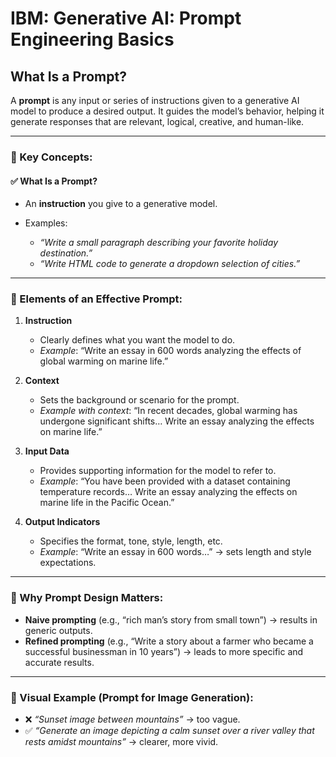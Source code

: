 # IBM: Generative AI: Prompt Engineering Basics

## What Is a Prompt?

A **prompt** is any input or series of instructions given to a generative AI model to produce a desired output. It guides the model’s behavior, helping it generate responses that are relevant, logical, creative, and human-like.

---

### 🔑 Key Concepts:

#### ✅ What Is a Prompt?

* An **instruction** you give to a generative model.
* Examples:

  * *“Write a small paragraph describing your favorite holiday destination.”*
  * *“Write HTML code to generate a dropdown selection of cities.”*

---

### 🧱 Elements of an Effective Prompt:

1. **Instruction**

   * Clearly defines what you want the model to do.
   * *Example*: “Write an essay in 600 words analyzing the effects of global warming on marine life.”

2. **Context**

   * Sets the background or scenario for the prompt.
   * *Example with context*:
     “In recent decades, global warming has undergone significant shifts… Write an essay analyzing the effects on marine life.”

3. **Input Data**

   * Provides supporting information for the model to refer to.
   * *Example*:
     “You have been provided with a dataset containing temperature records… Write an essay analyzing the effects on marine life in the Pacific Ocean.”

4. **Output Indicators**

   * Specifies the format, tone, style, length, etc.
   * *Example*:
     “Write an essay in 600 words…” → sets length and style expectations.

---

### 🧠 Why Prompt Design Matters:

* **Naive prompting** (e.g., “rich man’s story from small town”) → results in generic outputs.
* **Refined prompting** (e.g., “Write a story about a farmer who became a successful businessman in 10 years”) → leads to more specific and accurate results.

---

### 📸 Visual Example (Prompt for Image Generation):

* ❌ *“Sunset image between mountains”* → too vague.
* ✅ *“Generate an image depicting a calm sunset over a river valley that rests amidst mountains”* → clearer, more vivid.
